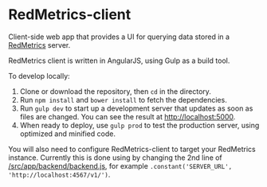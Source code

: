 RedMetrics-client
=================

Client-side web app that provides a UI for querying data stored in a [RedMetrics](https://github.com/CyberCRI/RedMetrics) server.

RedMetrics client is written in AngularJS, using Gulp as a build tool.

To develop locally:
  1. Clone or download the repository, then `cd` in the directory.
  2. Run `npm install` and `bower install` to fetch the dependencies.
  3. Run `gulp dev` to start up a development server that updates as soon as files are changed. You can see the result at [http://localhost:5000](http://localhost:5000).
  4. When ready to deploy, use `gulp prod` to test the production server, using optimized and minified code.

You will also need to configure RedMetrics-client to target your RedMetrics instance. Currently this is done using by changing the 2nd line of [/src/app/backend/backend.js](https://github.com/CyberCRI/RedMetrics-client/blob/master/src/app/backend/backend.js), for example `.constant('SERVER_URL', 'http://localhost:4567/v1/')`.
